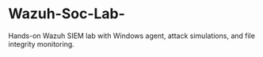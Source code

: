 # Wazuh-Soc-Lab-
Hands-on Wazuh SIEM lab with Windows agent, attack simulations, and file integrity monitoring.
